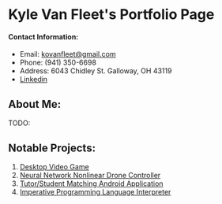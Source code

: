 # Kyle Van Fleet's Portfolio Page

#### Contact Information:
* Email: kovanfleet@gmail.com
* Phone: (941) 350-6698
* Address: 6043 Chidley St. Galloway, OH 43119
* [Linkedin](https://www.linkedin.com/in/kyle-van-fleet-22314b200/)

## About Me:
TODO:


## Notable Projects:

 1. [Desktop Video Game](https://vanfleet0351.github.io/MarioRemake/) 
 1. [Neural Network Nonlinear Drone Controller](https://vanfleet0351.github.io/Nonlinear-Drone-Controller/) 
 1. [Tutor/Student Matching Android Application](https://vanfleet0351.github.io/tutorMe-Android-App/) 
 1. [Imperative Programming Language Interpreter](https://vanfleet0351.github.io/CSE3341Interpreter/) 
